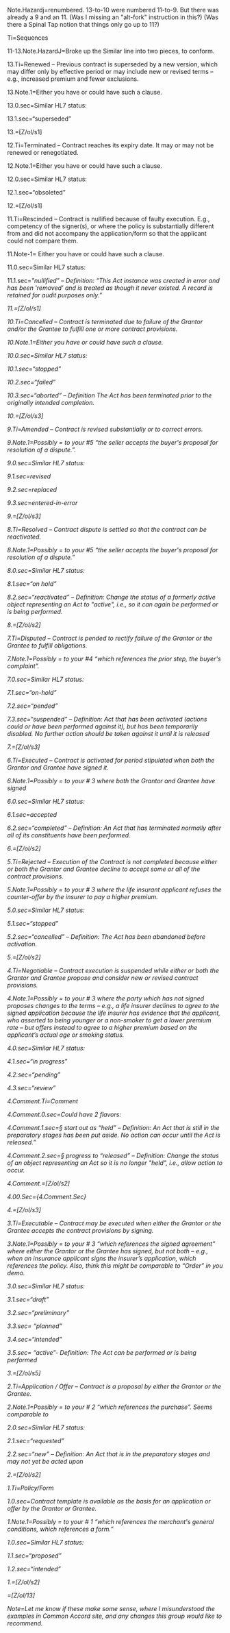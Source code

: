 Note.Hazardj=renumbered.  13-to-10 were numbered 11-to-9.  But there was already a 9 and an 11.  (Was I missing an "alt-fork" instruction in this?)  (Was there a Spinal Tap notion that things only go up to 11?)

Ti=Sequences

11-13.Note.HazardJ=Broke up the Similar line into two pieces, to conform.

13.Ti=Renewed – Previous contract is superseded by a new version, which may differ only by effective period or may include new or revised terms – e.g., increased premium and fewer exclusions.

13.Note.1=Either you have or could have such a clause.

13.0.sec=Similar HL7 status:

13.1.sec=“superseded”

13.=[Z/ol/s1]


12.Ti=Terminated – Contract reaches its expiry date.  It may or may not be renewed or renegotiated.

12.Note.1=Either you have or could have such a clause.

12.0.sec=Similar HL7 status:

12.1.sec=“obsoleted”

12.=[Z/ol/s1]


11.Ti=Rescinded – Contract is nullified because of faulty execution.  E.g., competency of the signer(s), or where the policy is substantially different from and did not accompany the application/form so that the applicant could not compare them.

11.Note-1= Either you have or could have such a clause.

11.0.sec=Similar HL7 status:

11.1.sec=<i>"nullified" – Definition: “This Act instance was created in error and has been 'removed' and is treated as though it never existed. A record is retained for audit purposes only.”

11.=[Z/ol/s1]


10.Ti=Cancelled – Contract is terminated due to failure of the Grantor and/or the Grantee to fulfill one or more contract provisions.

10.Note.1=Either you have or could have such a clause.

10.0.sec=Similar HL7 status:

10.1.sec=“stopped”

10.2.sec=“failed”

10.3.sec=“aborted” – Definition The Act has been terminated prior to the originally intended completion.

10.=[Z/ol/s3]


9.Ti=Amended – Contract is revised substantially or to correct errors.

9.Note.1=Possibly = to your #5 “the seller accepts the buyer's proposal for resolution of a dispute.”.

9.0.sec=Similar HL7 status:

9.1.sec=revised

9.2.sec=replaced

9.3.sec=entered-in-error

9.=[Z/ol/s3]


8.Ti=Resolved – Contract dispute is settled so that the contract can be reactivated.

8.Note.1=Possibly = to your #5 “the seller accepts the buyer's proposal for resolution of a dispute.”

8.0.sec=Similar HL7 status:

8.1.sec=“on hold”

8.2.sec=“reactivated” – Definition: Change the status of a formerly active object representing an Act to "active", i.e., so it can again be performed or is being performed.

8.=[Z/ol/s2]


7.Ti=Disputed – Contract is pended to rectify failure of the Grantor or the Grantee to fulfill obligations.

7.Note.1=Possibly = to your #4 “which references the prior step, the buyer's complaint”.

7.0.sec=Similar HL7 status:

7.1.sec=“on-hold”

7.2.sec=“pended”

7.3.sec=“suspended” – Definition: Act that has been activated (actions could or have been performed against it), but has been temporarily disabled. No further action should be taken against it until it is released

7.=[Z/ol/s3]



6.Ti=Executed – Contract is activated for period stipulated when both the Grantor and Grantee have signed it.

6.Note.1=Possibly = to your # 3 where both the Grantor and Grantee have signed

6.0.sec=Similar HL7 status:

6.1.sec=accepted

6.2.sec=“completed” – Definition: An Act that has terminated normally after all of its constituents have been performed.

6.=[Z/ol/s2]
 

5.Ti=Rejected – Execution of the Contract is not completed because either or both the Grantor and Grantee decline to accept some or all of the contract provisions.

5.Note.1=Possibly = to your # 3 where the life insurant applicant refuses the counter-offer by the insurer to pay a higher premium.

5.0.sec=Similar HL7 status:

5.1.sec=“stopped”

5.2.sec=“cancelled” – Definition: The Act has been abandoned before activation.

5.=[Z/ol/s2] 

4.Ti=Negotiable – Contract execution is suspended while either or both the Grantor and Grantee propose and consider new or revised contract provisions.

4.Note.1=Possibly = to your # 3 where the party which has not signed proposes changes to the terms – e.g., a life insurer declines to agree to the signed application because the life insurer has evidence that the applicant, who asserted to being younger or a non-smoker to get a lower premium rate – but offers instead to agree to a higher premium based on the applicant’s actual age or smoking status.

4.0.sec=Similar HL7 status:  

4.1.sec=“in progress”

4.2.sec=“pending”

4.3.sec=“review” 

4.Comment.Ti=Comment

4.Comment.0.sec=Could have 2 flavors:

4.Comment.1.sec=§  start out as “held” – Definition: An Act that is still in the preparatory stages has been put aside. No action can occur until the Act is released.” 

4.Comment.2.sec=§  progress to “released” – Definition: Change the status of an object representing an Act so it is no longer "held", i.e., allow action to occur.

4.Comment.=[Z/ol/s2]

4.00.Sec={4.Comment.Sec}

4.=[Z/ol/s3]


 
3.Ti=Executable – Contract may be executed when either the Grantor or the Grantee accepts the contract provisions by signing.

3.Note.1=Possibly = to your # 3 “which references the signed agreement” where either the Grantor or the Grantee has signed, but not both – e.g., when an insurance applicant signs the insurer’s application, which references the policy.  Also, think this might be comparable to “Order” in you demo.

3.0.sec=Similar HL7 status:

3.1.sec=“draft”

3.2.sec=“preliminary”

3.3.sec= “planned”

3.4.sec=“intended”

3.5.sec= “active”- Definition: The Act can be performed or is being performed

3.=[Z/ol/s5]



2.Ti=Application / Offer – Contract is a proposal by either the Grantor or the Grantee.

2.Note.1=Possibly = to your # 2 “which references the purchase”.  Seems comparable to

2.0.sec=Similar HL7 status:

2.1.sec=“requested”

2.2.sec=“new” – Definition: An Act that is in the preparatory stages and may not yet be acted upon

2.=[Z/ol/s2]

 
1.Ti=Policy/Form

1.0.sec=Contract template is available as the basis for an application or offer by the Grantor or Grantee.

1.Note.1=Possibly = to your # 1 “which references the merchant's general conditions, which references a form.”

1.0.sec=Similar HL7 status:

1.1.sec=“proposed”

1.2.sec=“intended”

1.=[Z/ol/s2]
 
=[Z/ol/13]

Note=Let me know if these make some sense, where I misunderstood the examples in Common Accord site, and any changes this group would like to recommend.
